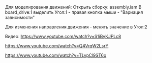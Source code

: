 Для моделирования движений:
Открыть сборку: assembly.iam
В board_drive:1 выделить Угол:1 - правая кнопка мыши - "Вариация зависимости"

Для изменения направления движения - менять значение в Угол:2

Видео:
https://www.youtube.com/watch?v=S1iByKJPLc8

https://www.youtube.com/watch?v=Q4VrqW2LsrY

https://www.youtube.com/watch?v=TLvpCl9ST6o
